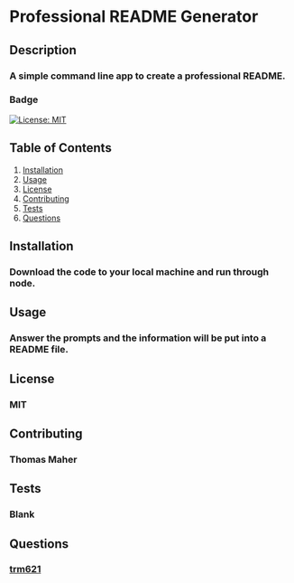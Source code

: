 # Professional README Generator
  ## Description
  ### A simple command line app to create a professional README.
  ### Badge
  [![License: MIT](https://img.shields.io/badge/License-MIT-yellow.svg)](https://opensource.org/licenses/MIT)
  ## Table of Contents
  1. <a href="#installation">Installation</a>
  2. <a href="#usage">Usage</a>
  3. <a href="#license">License</a>
  4. <a href="#contributing">Contributing</a>
  5. <a href="#tests">Tests</a>
  6. <a href="#questions">Questions</a>
  ## Installation
  ### Download the code to your local machine and run through node.
  ## Usage
  ### Answer the prompts and the information will be put into a README file.
  ## License
  ### MIT
  ## Contributing
  ### Thomas Maher
  ## Tests
  ### Blank
  ## Questions
  ### <a href="https://www.github.com/trm621">trm621</a>
